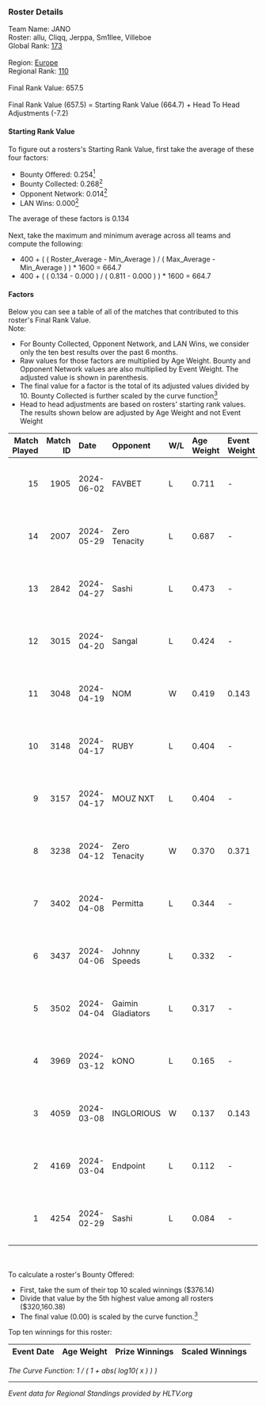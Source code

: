 ### Roster Details<br />
Team Name: JANO<br />
Roster: allu, Cliqq, Jerppa, Sm1llee, Villeboe<br />
Global Rank: [173](../../standings_global_2024_08_14.md)<br />
<br />
Region: [Europe]( ../../standings_europe_2024_08_14.md)<br />
Regional Rank: [110]( ../../standings_europe_2024_08_14.md)<br />
<br />
Final Rank Value:  657.5<br />
<br />
Final Rank Value (657.5) = Starting Rank Value (664.7) + Head To Head Adjustments (-7.2)<br />

#### Starting Rank Value<br />
To figure out a rosters's Starting Rank Value, first take the average of these four factors:<br />
- Bounty Offered: 0.254[<sup>1</sup>](#table2)
- Bounty Collected: 0.268[<sup>2</sup>](#table1)
- Opponent Network: 0.014[<sup>2</sup>](#table1)
- LAN Wins: 0.000[<sup>2</sup>](#table1)

The average of these factors is 0.134<br />
<br />
Next, take the maximum and minimum average across all teams and compute the following:<br />
- 400 + ( ( Roster_Average - Min_Average ) / ( Max_Average - Min_Average ) ) * 1600 = 664.7
- 400 + ( ( 0.134 - 0.000 ) / ( 0.811 - 0.000 ) ) * 1600 = 664.7


#### Factors<br />
Below you can see a table of all of the matches that contributed to this roster's Final Rank Value.<br />
Note:<br />

- For Bounty Collected, Opponent Network, and LAN Wins, we consider only the ten best results over the past 6 months.
- Raw values for those factors are multiplied by Age Weight. Bounty and Opponent Network values are also multiplied by Event Weight. The adjusted value is shown in parenthesis.
- The final value for a factor is the total of its adjusted values divided by 10. Bounty Collected is further scaled by the curve function[<sup>3</sup>](#curveFunction)
- Head to head adjustments are based on rosters' starting rank values. The results shown below are adjusted by Age Weight and not Event Weight
<span id="table1"></span><br />


| Match Played | Match ID | Date       | Opponent          | W/L | Age Weight | Event Weight | Bounty Collected | Opponent Network | LAN Wins  | H2H Adj. | Roster                                 |
| -: | -: | :- | :- | :- | :- | :- | :- | :- | :- | -: | :- |
|           15 |     1905 | 2024-06-02 | FAVBET            | L   | 0.711      | -            | -                | -                | -         |    -7.25 | allu, Cliqq, Jerppa, Sm1llee, Villeboe |
|           14 |     2007 | 2024-05-29 | Zero Tenacity     | L   | 0.687      | -            | -                | -                | -         |    -1.88 | allu, Cliqq, Jerppa, Sm1llee, Villeboe |
|           13 |     2842 | 2024-04-27 | Sashi             | L   | 0.473      | -            | -                | -                | -         |    -1.01 | allu, doto, Jerppa, juho, Sm1llee      |
|           12 |     3015 | 2024-04-20 | Sangal            | L   | 0.424      | -            | -                | -                | -         |    -0.86 | allu, doto, Jerppa, juho, Sm1llee      |
|           11 |     3048 | 2024-04-19 | NOM               | W   | 0.419      | 0.143        | 0.000 (0.000)    | 0.100 (0.006)    | 0 (0.000) |     4.44 | allu, doto, Jerppa, juho, Sm1llee      |
|           10 |     3148 | 2024-04-17 | RUBY              | L   | 0.404      | -            | -                | -                | -         |    -2.58 | allu, doto, Jerppa, juho, Sm1llee      |
|            9 |     3157 | 2024-04-17 | MOUZ NXT          | L   | 0.404      | -            | -                | -                | -         |    -1.61 | allu, doto, Jerppa, juho, Sm1llee      |
|            8 |     3238 | 2024-04-12 | Zero Tenacity     | W   | 0.370      | 0.371        | 0.135 (0.018)    | 1.000 (0.137)    | 0 (0.000) |    10.36 | allu, doto, Jerppa, juho, Sm1llee      |
|            7 |     3402 | 2024-04-08 | Permitta          | L   | 0.344      | -            | -                | -                | -         |    -1.78 | allu, doto, Jerppa, juho, Sm1llee      |
|            6 |     3437 | 2024-04-06 | Johnny Speeds     | L   | 0.332      | -            | -                | -                | -         |    -0.38 | allu, doto, Jerppa, juho, Sm1llee      |
|            5 |     3502 | 2024-04-04 | Gaimin Gladiators | L   | 0.317      | -            | -                | -                | -         |    -1.85 | allu, doto, Jerppa, juho, Sm1llee      |
|            4 |     3969 | 2024-03-12 | kONO              | L   | 0.165      | -            | -                | -                | -         |    -1.41 | allu, doto, Jelo, Jerppa, Sm1llee      |
|            3 |     4059 | 2024-03-08 | INGLORIOUS        | W   | 0.137      | 0.143        | 0.000 (0.000)    | 0.010 (0.000)    | 0 (0.000) |     1.40 | allu, doto, Jelo, Jerppa, Sm1llee      |
|            2 |     4169 | 2024-03-04 | Endpoint          | L   | 0.112      | -            | -                | -                | -         |    -2.63 | allu, doto, Jelo, Jerppa, Sm1llee      |
|            1 |     4254 | 2024-02-29 | Sashi             | L   | 0.084      | -            | -                | -                | -         |    -0.20 | allu, doto, Jelo, Jerppa, Sm1llee      |

<br />
<span id="table2"></span><br />
To calculate a roster's Bounty Offered:<br />

- First, take the sum of their top 10 scaled winnings ($376.14)
- Divide that value by the 5th highest value among all rosters ($320,160.38)
- The final value (0.00) is scaled by the curve function.[<sup>3</sup>](#curveFunction)

Top ten winnings for this roster:<br />

| Event Date | Age Weight | Prize Winnings | Scaled Winnings |
| :- | -: | :- | :- |


<span id="curveFunction"></span>_The Curve Function: 1 / ( 1 + abs( log10( x ) ) )_<br />

---
_Event data for Regional Standings provided by HLTV.org_<br />
